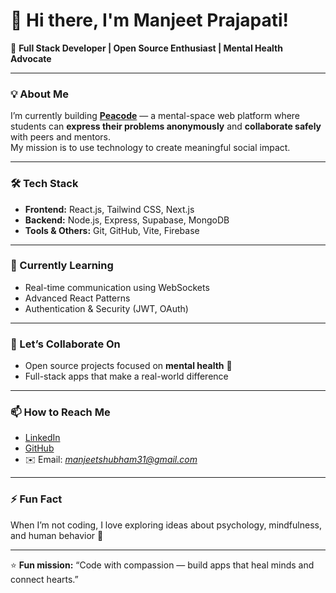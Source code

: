 # 👋 Hi there, I'm Manjeet Prajapati!

🚀 **Full Stack Developer | Open Source Enthusiast | Mental Health Advocate**

---

### 💡 About Me
I’m currently building **[Peacode](#)** — a mental-space web platform where students can **express their problems anonymously** and **collaborate safely** with peers and mentors.  
My mission is to use technology to create meaningful social impact.

---

### 🛠️ Tech Stack
- **Frontend:** React.js, Tailwind CSS, Next.js  
- **Backend:** Node.js, Express, Supabase, MongoDB  
- **Tools & Others:** Git, GitHub, Vite, Firebase  

---

### 🌱 Currently Learning
- Real-time communication using WebSockets  
- Advanced React Patterns  
- Authentication & Security (JWT, OAuth)  

---

### 💬 Let’s Collaborate On
- Open source projects focused on **mental health** 💚  
- Full-stack apps that make a real-world difference  

---

### 📫 How to Reach Me
- [LinkedIn](https://www.linkedin.com/in/manjeet-he-he-1a2455299)  
- [GitHub](https://github.com/manjeet286)  
- ✉️ Email: *manjeetshubham31@gmail.com*  

---

### ⚡ Fun Fact
When I’m not coding, I love exploring ideas about psychology, mindfulness, and human behavior 🧠

---

⭐ **Fun mission:** “Code with compassion — build apps that heal minds and connect hearts.”  

